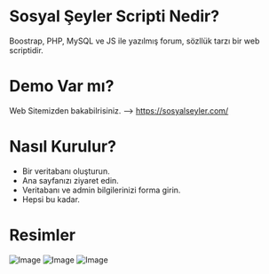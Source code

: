 # Sosyal Şeyler Scripti Nedir?
Boostrap, PHP, MySQL ve JS ile yazılmış forum, sözllük tarzı bir web scriptidir.

# Demo Var mı?
Web Sitemizden bakabilrisiniz. --> https://sosyalseyler.com/

# Nasıl Kurulur?

- Bir veritabanı oluşturun.
- Ana sayfanızı ziyaret edin.
- Veritabanı ve admin bilgilerinizi forma girin.
- Hepsi bu kadar.

# Resimler 
![Image](https://github.com/user-attachments/assets/29743fb3-125d-4076-9519-7e746bf01160)
![Image](https://github.com/user-attachments/assets/81798416-24b7-44c7-be02-e2be0816880e)
![Image](https://github.com/user-attachments/assets/995575cc-fedd-41f6-9a32-cc70fc7c1d4b)


